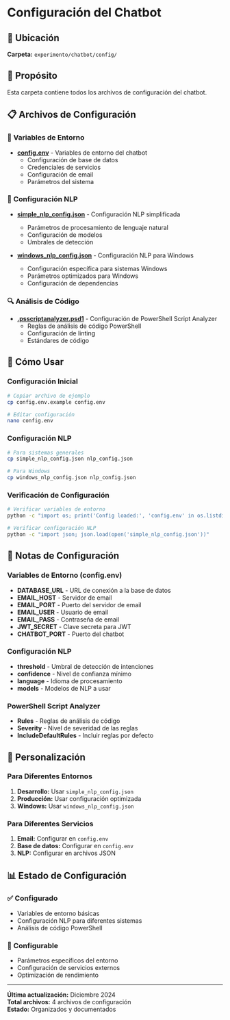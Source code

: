 # Configuración del Chatbot

## 📁 Ubicación
**Carpeta:** `experimento/chatbot/config/`

## 🎯 Propósito
Esta carpeta contiene todos los archivos de configuración del chatbot.

## 📋 Archivos de Configuración

### 🔧 Variables de Entorno
- **[config.env](./config.env)** - Variables de entorno del chatbot
  - Configuración de base de datos
  - Credenciales de servicios
  - Configuración de email
  - Parámetros del sistema

### 🤖 Configuración NLP
- **[simple_nlp_config.json](./simple_nlp_config.json)** - Configuración NLP simplificada
  - Parámetros de procesamiento de lenguaje natural
  - Configuración de modelos
  - Umbrales de detección

- **[windows_nlp_config.json](./windows_nlp_config.json)** - Configuración NLP para Windows
  - Configuración específica para sistemas Windows
  - Parámetros optimizados para Windows
  - Configuración de dependencias

### 🔍 Análisis de Código
- **[.psscriptanalyzer.psd1](./.psscriptanalyzer.psd1)** - Configuración de PowerShell Script Analyzer
  - Reglas de análisis de código PowerShell
  - Configuración de linting
  - Estándares de código

## 🚀 Cómo Usar

### Configuración Inicial
```bash
# Copiar archivo de ejemplo
cp config.env.example config.env

# Editar configuración
nano config.env
```

### Configuración NLP
```bash
# Para sistemas generales
cp simple_nlp_config.json nlp_config.json

# Para Windows
cp windows_nlp_config.json nlp_config.json
```

### Verificación de Configuración
```bash
# Verificar variables de entorno
python -c "import os; print('Config loaded:', 'config.env' in os.listdir('.'))"

# Verificar configuración NLP
python -c "import json; json.load(open('simple_nlp_config.json'))"
```

## 📝 Notas de Configuración

### Variables de Entorno (config.env)
- **DATABASE_URL** - URL de conexión a la base de datos
- **EMAIL_HOST** - Servidor de email
- **EMAIL_PORT** - Puerto del servidor de email
- **EMAIL_USER** - Usuario de email
- **EMAIL_PASS** - Contraseña de email
- **JWT_SECRET** - Clave secreta para JWT
- **CHATBOT_PORT** - Puerto del chatbot

### Configuración NLP
- **threshold** - Umbral de detección de intenciones
- **confidence** - Nivel de confianza mínimo
- **language** - Idioma de procesamiento
- **models** - Modelos de NLP a usar

### PowerShell Script Analyzer
- **Rules** - Reglas de análisis de código
- **Severity** - Nivel de severidad de las reglas
- **IncludeDefaultRules** - Incluir reglas por defecto

## 🔧 Personalización

### Para Diferentes Entornos
1. **Desarrollo:** Usar `simple_nlp_config.json`
2. **Producción:** Usar configuración optimizada
3. **Windows:** Usar `windows_nlp_config.json`

### Para Diferentes Servicios
1. **Email:** Configurar en `config.env`
2. **Base de datos:** Configurar en `config.env`
3. **NLP:** Configurar en archivos JSON

## 📊 Estado de Configuración

### ✅ Configurado
- Variables de entorno básicas
- Configuración NLP para diferentes sistemas
- Análisis de código PowerShell

### 🔄 Configurable
- Parámetros específicos del entorno
- Configuración de servicios externos
- Optimización de rendimiento

---

**Última actualización:** Diciembre 2024  
**Total archivos:** 4 archivos de configuración  
**Estado:** Organizados y documentados 